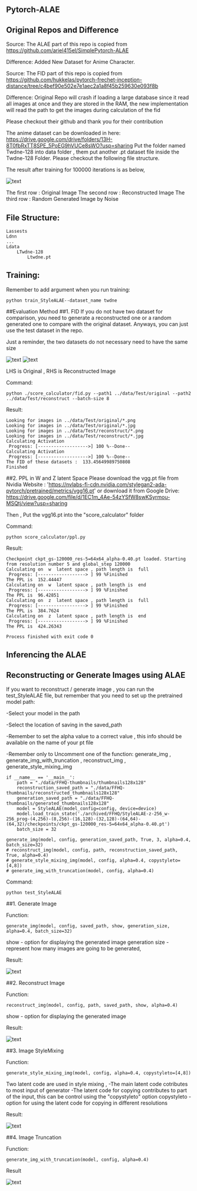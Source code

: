 ## Pytorch-ALAE

## Original Repos and Difference 
Source: The ALAE part of this repo is copied from https://github.com/ariel415el/SimplePytorch-ALAE 

Difference: Added New Dataset for Anime Character.

Source: The FID part of this repo is copied from https://github.com/hukkelas/pytorch-frechet-inception-distance/tree/c4bef90e502e7e1aec2a1a8f45b259630e093f8b

Difference: Original Repo will crash if loading a large database since it read all images at once and they are stored in the RAM, the new implementation will read the path to get the images during calculation of the fid

Please checkout their github and thank you for their contribution

The anime dataset can be downloaded in here: https://drive.google.com/drive/folders/13H-8T0fbRxTT8SPE_5PoEG9hVUCe8sWO?usp=sharing Put the folder named Twdne-128 into data folder , them put another .pt dataset file inside the Twdne-128 Folder. Please checkout the following file structure.

The result after training for 100000 iterations is as below,

![text](assets/animeresult.png) 

The first row : Original Image
The second row : Reconstructed Image
The third row : Random Generated Image by Noise

## File Structure: 
	Lassests 
	Ldnn 
	... 
	Ldata 
        LTwdne-128 
            Ltwdne.pt
			
## Training: 
Remember to add argument when you run training: 

    python train_StyleALAE--dataset_name twdne
##Evaluation Method 
##1. FID
If you do not have two dataset for comparison, you need to generate a reconstructed one or a random generated one to compare with the original dataset.
Anyways, you can just use the test dataset in the repo. 

Just a reminder, the two datasets do not necessary need to have the same size

![text](data/Test/original/00001.png) ![text](data/Test/reconstruct/00001.jpg) 

LHS is Original , RHS is Reconstructed Image

Command:

	python ./score_calculator/fid.py --path1 ../data/Test/original --path2 ../data/Test/reconstruct --batch-size 8

Result:

    Looking for images in ../data/Test/original/*.png
    Looking for images in ../data/Test/original/*.jpg
    Looking for images in ../data/Test/reconstruct/*.png
    Looking for images in ../data/Test/reconstruct/*.jpg
    Calculating Activation
     Progress: [------------------->] 100 %--Done--
    Calculating Activation
     Progress: [------------------->] 100 %--Done--
    The FID of these datasets :  133.45649989750808
    Finished

##2. PPL in W and Z latent Space
Please download the vgg.pt file from Nvidia Website : 'https://nvlabs-fi-cdn.nvidia.com/stylegan2-ada-pytorch/pretrained/metrics/vgg16.pt'
or download it from Google Drive: https://drive.google.com/file/d/1EC1m_4Ae-54zYSfW8swKSyrmou-MSQtj/view?usp=sharing

Then , Put the vgg16.pt into the "score_calculator" folder

Command:

    python score_calculator/ppl.py

Result:

    Checkpoint ckpt_gs-120000_res-5=64x64_alpha-0.40.pt loaded. Starting from resolution number 5 and global_step 120000
    Calculating on  w  latent space , path length is  full
     Progress: [------------------> ] 99 %Finished
    The PPL is  152.44447
    Calculating on  w  latent space , path length is  end
     Progress: [------------------> ] 99 %Finished
    The PPL is  96.42851
    Calculating on  z  latent space , path length is  full
     Progress: [------------------> ] 99 %Finished
    The PPL is  384.7624
    Calculating on  z  latent space , path length is  end
     Progress: [------------------> ] 99 %Finished
    The PPL is  424.26343
    
    Process finished with exit code 0

## Inferencing the ALAE 
## Reconstructing or Generate Images using ALAE
If you want to reconstruct / generate image , you can run the test_StyleALAE file, but remember that you need to set up the pretrained model path:

-Select your model in the path

-Select the location of saving in the saved_path 

-Remember to set the alpha value to a correct value , this info should be available on the name of your pt file 

-Remember only to Uncomment one of the function: generate_img , generate_img_with_truncation , reconstruct_img , generate_style_mixing_img


    if __name__ == '__main__':
        path = "./data/FFHQ-thumbnails/thumbnails128x128"
        reconstruction_saved_path = "./data/FFHQ-thumbnails/reconstructed_thumbnails128x128"
        generation_saved_path = "./data/FFHQ-thumbnails/generated_thumbnails128x128"
        model = StyleALAE(model_config=config, device=device)
        model.load_train_state('./archived/FFHQ/StyleALAE-z-256_w-256_prog-(4,256)-(8,256)-(16,128)-(32,128)-(64,64)-(64,32)/checkpoints/ckpt_gs-120000_res-5=64x64_alpha-0.40.pt')
        batch_size = 32
    
    generate_img(model, config, generation_saved_path, True, 3, alpha=0.4, batch_size=32)
    # reconstruct_img(model, config, path, reconstruction_saved_path, True, alpha=0.4)
    # generate_style_mixing_img(model, config, alpha=0.4, copystyleto=[4,8])
    # generate_img_with_truncation(model, config, alpha=0.4)

Command: 

	python test_StyleALAE

##1. Generate Image

Function:

    generate_img(model, config, saved_path, show, generation_size, alpha=0.4, batch_size=32)

show - option for displaying the generated image
generation size - represent how many images are going to be generated, 

Result:

![text](assets/ImageGeneration.png) 

##2. Reconstruct Image

Function:

    reconstruct_img(model, config, path, saved_path, show, alpha=0.4)

show - option for displaying the generated image

Result:

![text](assets/ImageReconstruction.png) 
	
##3. Image StyleMixing

Function:

    generate_style_mixing_img(model, config, alpha=0.4, copystyleto=[4,8])

Two latent code are used in style mixing , 
-The main latent code cotributes to most input of generator
-The latent code for copying contributes to part of the input, this can be control using the "copystyleto" option
copystyleto - option for using the latent code for copying in different resolutions

Result:

![text](assets/StyleMixing.png) 

##4. Image Truncation

Function:

    generate_img_with_truncation(model, config, alpha=0.4)

Result

![text](assets/truncation.gif)